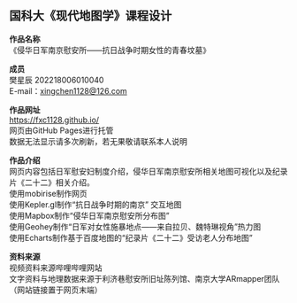 国科大《现代地图学》课程设计
------------------------

**作品名称**  
《侵华日军南京慰安所——抗日战争时期女性的青春坟墓》  

**成员**   
樊星辰 202218006010040  
E-mail：xingchen1128@126.com  

**作品网址**  
https://fxc1128.github.io/  
网页由GitHub Pages进行托管  
数据无法显示请多次刷新，若无果敬请联系本人说明  

**作品介绍**   
网页内容包括日军慰安妇制度介绍，侵华日军南京慰安所相关地图可视化以及纪录片《二十二》相关介绍。  
使用mobirise制作网页  
使用Kepler.gl制作“抗日战争时期的南京” 交互地图  
使用Mapbox制作“侵华日军南京慰安所分布图”  
使用Geohey制作“日军对女性施暴地点——来自拉贝、魏特琳视角”热力图  
使用Echarts制作基于百度地图的“纪录片《二十二》受访老人分布地图”  

**资料来源**   
视频资料来源哔哩哔哩网站  
文字资料与地理数据来源于利济巷慰安所旧址陈列馆、南京大学ARmapper团队（网站链接置于网页末端）




